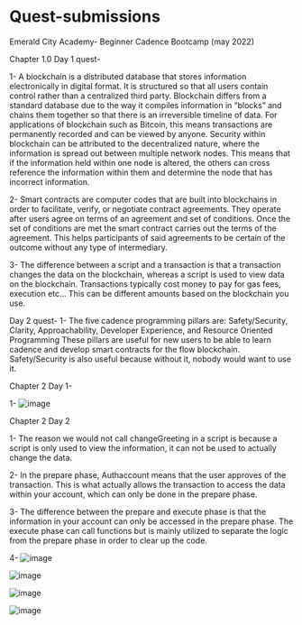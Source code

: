 # Quest-submissions
Emerald City Academy- Beginner Cadence Bootcamp (may 2022)

Chapter 1.0
Day 1 quest-

1- A blockchain is a distributed database that stores information electronically in digital format. It is structured so that all users contain control rather than a centralized third party. Blockchain differs from a standard database due to the way it compiles information in “blocks” and chains them together so that there is an irreversible timeline of data. For applications of blockchain such as Bitcoin, this means transactions are permanently recorded and can be viewed by anyone. Security within blockchain can be attributed to the decentralized nature, where the information is spread out between multiple network nodes. This means that if the information held within one node is altered, the others can cross reference the information within them and determine the node that has incorrect information. 

2- Smart contracts are computer codes that are built into blockchains in order to facilitate, verify, or negotiate contract agreements. They operate after users agree on terms of an agreement and set of conditions. Once the set of conditions are met the smart contract carries out the terms of the agreement. This helps participants of said agreements to be certain of the outcome without any type of intermediary.

3- The difference between a script and a transaction is that a transaction changes the data on the blockchain, whereas a script is used to view data on the blockchain. Transactions typically cost money to pay for gas fees, execution etc… This can be different amounts based on the blockchain you use. 

Day 2 quest- 
1- The five cadence programming pillars are: Safety/Security, Clarity, Approachability, Developer Experience, and Resource Oriented Programming
These pillars are useful for new users to be able to learn cadence and develop smart contracts for the flow blockchain. Safety/Security is also useful because without it, nobody would want to use it.

Chapter 2 Day 1- 

1-
![image](https://user-images.githubusercontent.com/106039625/169721017-d84d22a5-459f-464a-a0cc-2440eb682b6e.png)

Chapter 2 Day 2

1- The reason we would not call changeGreeting in a script is because a script is only used to view the information, it can not be used to actually change the data. 

2- In the prepare phase, Authaccount means that the user approves of the transaction. This is what actually allows the transaction to access the data within your account, which can only be done in the prepare phase.

3- The difference between the prepare and execute phase is that the information in your account can only be accessed in the prepare phase. The execute phase can call functions but is mainly utilized to separate the logic from the prepare phase in order to clear up the code.

4-
![image](https://user-images.githubusercontent.com/106039625/169858736-016d5ee0-ed6f-49aa-b813-4371346b61cb.png)

![image](https://user-images.githubusercontent.com/106039625/169858914-343f15cd-085e-4476-8865-3c70c28fc376.png)

![image](https://user-images.githubusercontent.com/106039625/169858991-f5de0241-55e4-4ed3-9b12-eeda6051389c.png)

![image](https://user-images.githubusercontent.com/106039625/169859049-3801694b-47a6-4630-8a07-a25dc995fae3.png)
